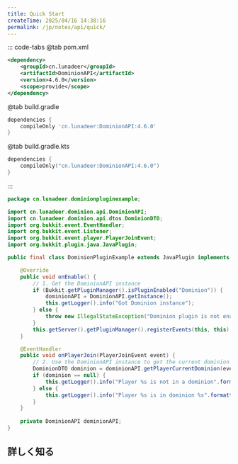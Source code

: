 ```yaml
---
title: Quick Start
createTime: 2025/04/16 14:38:16
permalink: /jp/notes/api/quick/
---
```


::: code-tabs
@tab pom.xml

```xml
<dependency>
    <groupId>cn.lunadeer</groupId>
    <artifactId>DominionAPI</artifactId>
    <version>4.6.0</version>
    <scope>provide</scope>
</dependency>
```

@tab build.gradle

```groovy
dependencies {
    compileOnly 'cn.lunadeer:DominionAPI:4.6.0'
}
```

@tab build.gradle.kts

```kotlin
dependencies {
    compileOnly("cn.lunadeer:DominionAPI:4.6.0")
}
```

:::

```java
package cn.lunadeer.dominionpluginexample;

import cn.lunadeer.dominion.api.DominionAPI;
import cn.lunadeer.dominion.api.dtos.DominionDTO;
import org.bukkit.event.EventHandler;
import org.bukkit.event.Listener;
import org.bukkit.event.player.PlayerJoinEvent;
import org.bukkit.plugin.java.JavaPlugin;

public final class DominionPluginExample extends JavaPlugin implements Listener {

    @Override
    public void onEnable() {
        // 1. Get the DominionAPI instance
        if (Bukkit.getPluginManager().isPluginEnabled("Dominion")) {
            dominionAPI = DominionAPI.getInstance();
            this.getLogger().info("Got Dominion instance");
        } else {
            throw new IllegalStateException("Dominion plugin is not enabled. Please ensure it is installed and enabled.");
        }
        this.getServer().getPluginManager().registerEvents(this, this);
    }

    @EventHandler
    public void onPlayerJoin(PlayerJoinEvent event) {
        // 2. Use the DominionAPI instance to get the current dominion of the player
        DominionDTO dominion = dominionAPI.getPlayerCurrentDominion(event.getPlayer());
        if (dominion == null) {
            this.getLogger().info("Player %s is not in a dominion".formatted(event.getPlayer().getName()));
        } else {
            this.getLogger().info("Player %s is in dominion %s".formatted(event.getPlayer().getName(), dominion.getName()));
        }
    }
    
    private DominionAPI dominionAPI;
}
```

## 詳しく知る

<LinkCard icon="twemoji:speaker-high-volume" title="リッスン"
description="Dominion 関連のイベントを制御したい場合"
href="/jp/notes/api/event/" />

<LinkCard icon="twemoji:satellite-antenna" title="使用"
description="Dominion のデータを直接操作したい場合"
href="/jp/notes/api/operate/" />
